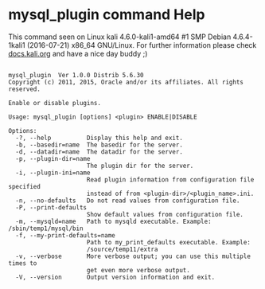 # mysql_plugin command Help
 
 This command seen on Linux kali 4.6.0-kali1-amd64 #1 SMP Debian 4.6.4-1kali1 (2016-07-21) x86_64 GNU/Linux. For further information please check [docs.kali.org](docs.kali.org) and have a nice day buddy ;) 

~~~

mysql_plugin  Ver 1.0.0 Distrib 5.6.30
Copyright (c) 2011, 2015, Oracle and/or its affiliates. All rights reserved.

Enable or disable plugins.

Usage: mysql_plugin [options] <plugin> ENABLE|DISABLE

Options:
  -?, --help          Display this help and exit.
  -b, --basedir=name  The basedir for the server.
  -d, --datadir=name  The datadir for the server.
  -p, --plugin-dir=name 
                      The plugin dir for the server.
  -i, --plugin-ini=name 
                      Read plugin information from configuration file specified
                      instead of from <plugin-dir>/<plugin_name>.ini.
  -n, --no-defaults   Do not read values from configuration file.
  -P, --print-defaults 
                      Show default values from configuration file.
  -m, --mysqld=name   Path to mysqld executable. Example: /sbin/temp1/mysql/bin
  -f, --my-print-defaults=name 
                      Path to my_print_defaults executable. Example:
                      /source/temp11/extra
  -v, --verbose       More verbose output; you can use this multiple times to
                      get even more verbose output.
  -V, --version       Output version information and exit.



~~~
